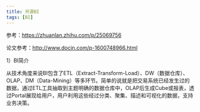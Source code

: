 ```yaml
---
title: 开源BI
tags: [BI]
---
```


参考：https://zhuanlan.zhihu.com/p/25069756

论文参考：http://www.docin.com/p-1600748966.html

1）BI简介

从技术角度来说BI包含了ETL（Extract-Transform-Load）、DW（数据仓库）、OLAP、DM（Data-Mining）等多环节。简单的说就是把交易系统已经发生过的数据，通过ETL工具抽取到主题明确的数据仓库中，OLAP后生成Cube或报表，透过Portal展现给用户，用户利用这些经过分类、聚集、描述和可视化的数据，支持业务决策。